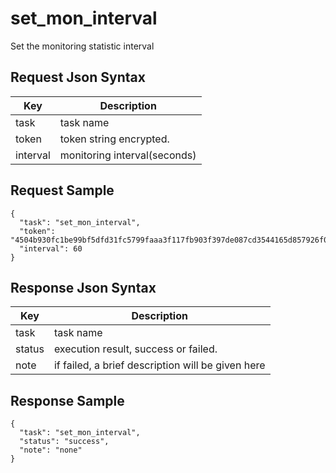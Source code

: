 # set_mon_interval

Set the monitoring statistic interval

## Request Json Syntax

| **Key** | **Description** |
| --- | --- |
| task | task name |
| token | token string encrypted. |
| interval | monitoring interval(seconds) |

## Request Sample

```
{
  "task": "set_mon_interval",
  "token": "4504b930fc1be99bf5dfd31fc5799faaa3f117fb903f397de087cd3544165d857926f07dd201b6aa",
  "interval": 60
}
```

## Response Json Syntax

| **Key** | **Description** |
| --- | --- |
| task | task name |
| status | execution result, success or failed. |
| note | if failed, a brief description will be given here |

## Response Sample

```
{
  "task": "set_mon_interval",
  "status": "success",
  "note": "none"
}
```
